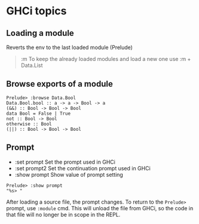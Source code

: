 # GHCi topics

## Loading a module

Reverts the env to the last loaded module (Prelude)
> :m
To keep the already loaded modules and load a new one use
> :m + Data.List



## Browse exports of a module
```
Prelude> :browse Data.Bool
Data.Bool.bool :: a -> a -> Bool -> a
(&&) :: Bool -> Bool -> Bool
data Bool = False | True
not :: Bool -> Bool
otherwise :: Bool
(||) :: Bool -> Bool -> Bool
```



## Prompt
* :set prompt <prompt>   Set the prompt used in GHCi
* :set prompt2 <prompt>  Set the continuation prompt used in GHCi
* :show prompt           Show value of prompt setting

```
Prelude> :show prompt
"%s> "
```

After loading a source file, the prompt changes. To return to the `Prelude>` prompt, use `:module` cmd. This will unload the file from GHCi, so the code in that file will no longer be in scope in the REPL.
